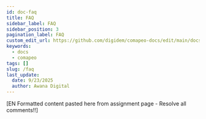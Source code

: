 ```yaml
---
id: doc-faq
title: FAQ
sidebar_label: FAQ
sidebar_position: 3
pagination_label: FAQ
custom_edit_url: https://github.com/digidem/comapeo-docs/edit/main/docs/installing--uninstalling-comapeo/faq.md
keywords:
  - docs
  - comapeo
tags: []
slug: /faq
last_update:
  date: 9/23/2025
  author: Awana Digital
---
```


[EN Formatted content pasted here from assignment page - Resolve all comments!!]

